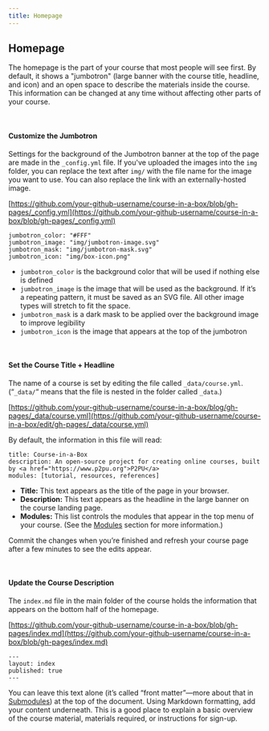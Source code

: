 ```yaml
---
title: Homepage
---
```


## Homepage

The homepage is the part of your course that most people will see first. By default, it shows a "jumbotron" (large banner with the course title, headline, and icon) and an open space to describe the materials inside the course. This information can be changed at any time without affecting other parts of your course. 

<br>

#### Customize the Jumbotron

Settings for the background of the Jumbotron banner at the top of the page are made in the `_config.yml` file. If you've uploaded the images into the `img` folder, you can replace the text after `img/` with the file name for the image you want to use. You can also replace the link with an externally-hosted image.

[https://github.com/your-github-username/course-in-a-box/blob/gh-pages/_config.yml](https://github.com/your-github-username/course-in-a-box/blob/gh-pages/_config.yml)


```
jumbotron_color: "#FFF"
jumbotron_image: "img/jumbotron-image.svg"
jumbotron_mask: "img/jumbotron-mask.svg"
jumbotron_icon: "img/box-icon.png"
```

- `jumbotron_color` is the background color that will be used if nothing else is defined
- `jumbotron_image` is the image that will be used as the background. If it’s a repeating pattern, it must be saved as an SVG file. All other image types will stretch to fit the space.
- `jumbotron_mask` is a dark mask to be applied over the background image to improve legibility
- `jumbotron_icon` is the image that appears at the top of the jumbotron

<br>

#### Set the Course Title + Headline

The name of a course is set by editing the file called `_data/course.yml`. (“`_data/`“ means that the file is nested in the folder called `_data`.)

[https://github.com/your-github-username/course-in-a-box/blog/gh-pages/_data/course.yml](https://github.com/your-github-username/course-in-a-box/edit/gh-pages/_data/course.yml)

By default, the information in this file will read: 

```
title: Course-in-a-Box
description: An open-source project for creating online courses, built by <a href="https://www.p2pu.org">P2PU</a>
modules: [tutorial, resources, references]
```

- **Title:** This text appears as the title of the page in your browser. 
- **Description:** This text appears as the headline in the large banner on the course landing page.
- **Modules:** This list controls the modules that appear in the top menu of your course. (See the [Modules](../modules) section for more information.)

Commit the changes when you’re finished and refresh your course page after a few minutes to see the edits appear.

<br>

#### Update the Course Description

The `index.md` file in the main folder of the course holds the information that appears on the bottom half of the homepage.

[https://github.com/your-github-username/course-in-a-box/blob/gh-pages/index.md](https://github.com/your-github-username/course-in-a-box/blob/gh-pages/index.md)

```
---
layout: index
published: true
---
```

You can leave this text alone (it’s called “front matter”—more about that in [Submodules](../submodules)) at the top of the document. Using Markdown formatting, add your content underneath. This is a good place to explain a basic overview of the course material, materials required, or instructions for sign-up. 

